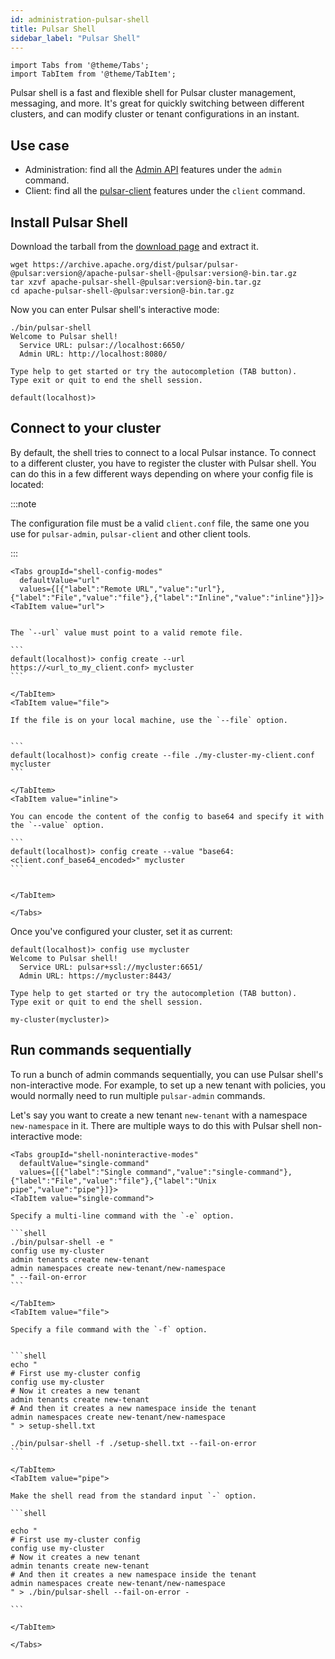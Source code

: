 ```yaml
---
id: administration-pulsar-shell
title: Pulsar Shell
sidebar_label: "Pulsar Shell"
---
```


````mdx-code-block
import Tabs from '@theme/Tabs';
import TabItem from '@theme/TabItem';
````


Pulsar shell is a fast and flexible shell for Pulsar cluster management, messaging, and more.
It's great for quickly switching between different clusters, and can modify cluster or tenant configurations in an instant.


## Use case
- Administration: find all the [Admin API](admin-api-overview.md) features under the `admin` command.
- Client: find all the [pulsar-client](https://pulsar.apache.org/reference/#/2.11.x/pulsar-client/) features under the `client` command.


## Install Pulsar Shell
Download the tarball from the [download page](https://pulsar.apache.org/download) and extract it.

```shell
wget https://archive.apache.org/dist/pulsar/pulsar-@pulsar:version@/apache-pulsar-shell-@pulsar:version@-bin.tar.gz
tar xzvf apache-pulsar-shell-@pulsar:version@-bin.tar.gz
cd apache-pulsar-shell-@pulsar:version@-bin.tar.gz
```

Now you can enter Pulsar shell's interactive mode:

```shell
./bin/pulsar-shell
Welcome to Pulsar shell!
  Service URL: pulsar://localhost:6650/
  Admin URL: http://localhost:8080/

Type help to get started or try the autocompletion (TAB button).
Type exit or quit to end the shell session.

default(localhost)> 
```


## Connect to your cluster

By default, the shell tries to connect to a local Pulsar instance.
To connect to a different cluster, you have to register the cluster with Pulsar shell. You can do this in a few different ways depending on where your config file is located:

:::note

The configuration file must be a valid `client.conf` file, the same one you use for `pulsar-admin`, `pulsar-client` and other client tools.

:::

````mdx-code-block
<Tabs groupId="shell-config-modes"
  defaultValue="url"
  values={[{"label":"Remote URL","value":"url"},{"label":"File","value":"file"},{"label":"Inline","value":"inline"}]}>
<TabItem value="url">


The `--url` value must point to a valid remote file.

```
default(localhost)> config create --url https://<url_to_my_client.conf> mycluster
```

</TabItem>
<TabItem value="file">

If the file is on your local machine, use the `--file` option.


```
default(localhost)> config create --file ./my-cluster-my-client.conf mycluster
```

</TabItem>
<TabItem value="inline">

You can encode the content of the config to base64 and specify it with the `--value` option.

```
default(localhost)> config create --value "base64:<client.conf_base64_encoded>" mycluster
```


</TabItem>

</Tabs>
````


Once you've configured your cluster, set it as current:

```
default(localhost)> config use mycluster
Welcome to Pulsar shell!
  Service URL: pulsar+ssl://mycluster:6651/
  Admin URL: https://mycluster:8443/

Type help to get started or try the autocompletion (TAB button).
Type exit or quit to end the shell session.

my-cluster(mycluster)> 
```

 
## Run commands sequentially
To run a bunch of admin commands sequentially, you can use Pulsar shell's non-interactive mode.
For example, to set up a new tenant with policies, you would normally need to run multiple `pulsar-admin` commands.

Let's say you want to create a new tenant `new-tenant` with a namespace `new-namespace` in it.
There are multiple ways to do this with Pulsar shell non-interactive mode:

````mdx-code-block
<Tabs groupId="shell-noninteractive-modes"
  defaultValue="single-command"
  values={[{"label":"Single command","value":"single-command"},{"label":"File","value":"file"},{"label":"Unix pipe","value":"pipe"}]}>
<TabItem value="single-command">

Specify a multi-line command with the `-e` option. 

```shell
./bin/pulsar-shell -e "
config use my-cluster
admin tenants create new-tenant 
admin namespaces create new-tenant/new-namespace
" --fail-on-error
```

</TabItem>
<TabItem value="file">

Specify a file command with the `-f` option.


```shell
echo "
# First use my-cluster config
config use my-cluster
# Now it creates a new tenant
admin tenants create new-tenant
# And then it creates a new namespace inside the tenant 
admin namespaces create new-tenant/new-namespace
" > setup-shell.txt

./bin/pulsar-shell -f ./setup-shell.txt --fail-on-error
```

</TabItem>
<TabItem value="pipe">

Make the shell read from the standard input `-` option.

```shell

echo "
# First use my-cluster config
config use my-cluster
# Now it creates a new tenant
admin tenants create new-tenant
# And then it creates a new namespace inside the tenant 
admin namespaces create new-tenant/new-namespace
" > ./bin/pulsar-shell --fail-on-error -

```

</TabItem>

</Tabs>
````